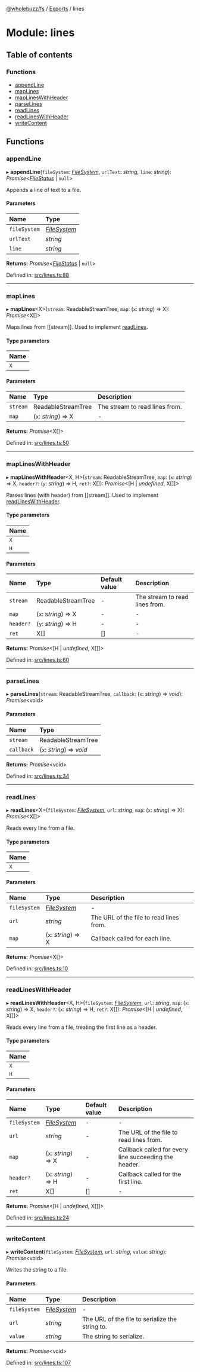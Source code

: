 [@wholebuzz/fs](../README.md) / [Exports](../modules.md) / lines

# Module: lines

## Table of contents

### Functions

- [appendLine](lines.md#appendline)
- [mapLines](lines.md#maplines)
- [mapLinesWithHeader](lines.md#maplineswithheader)
- [parseLines](lines.md#parselines)
- [readLines](lines.md#readlines)
- [readLinesWithHeader](lines.md#readlineswithheader)
- [writeContent](lines.md#writecontent)

## Functions

### appendLine

▸ **appendLine**(`fileSystem`: [*FileSystem*](../classes/fs.filesystem.md), `urlText`: *string*, `line`: *string*): *Promise*<[*FileStatus*](../interfaces/fs.filestatus.md) \| ``null``\>

Appends a line of text to a file.

#### Parameters

| Name | Type |
| :------ | :------ |
| `fileSystem` | [*FileSystem*](../classes/fs.filesystem.md) |
| `urlText` | *string* |
| `line` | *string* |

**Returns:** *Promise*<[*FileStatus*](../interfaces/fs.filestatus.md) \| ``null``\>

Defined in: [src/lines.ts:88](https://github.com/wholebuzz/fs/blob/master/src/lines.ts#L88)

___

### mapLines

▸ **mapLines**<X\>(`stream`: ReadableStreamTree, `map`: (`x`: *string*) => X): *Promise*<X[]\>

Maps lines from [[stream]].  Used to implement [readLines](lines.md#readlines).

#### Type parameters

| Name |
| :------ |
| `X` |

#### Parameters

| Name | Type | Description |
| :------ | :------ | :------ |
| `stream` | ReadableStreamTree | The stream to read lines from. |
| `map` | (`x`: *string*) => X | - |

**Returns:** *Promise*<X[]\>

Defined in: [src/lines.ts:50](https://github.com/wholebuzz/fs/blob/master/src/lines.ts#L50)

___

### mapLinesWithHeader

▸ **mapLinesWithHeader**<X, H\>(`stream`: ReadableStreamTree, `map`: (`x`: *string*) => X, `header?`: (`y`: *string*) => H, `ret?`: X[]): *Promise*<[H \| *undefined*, X[]]\>

Parses lines (with header) from [[stream]].  Used to implement [readLinesWithHeader](lines.md#readlineswithheader).

#### Type parameters

| Name |
| :------ |
| `X` |
| `H` |

#### Parameters

| Name | Type | Default value | Description |
| :------ | :------ | :------ | :------ |
| `stream` | ReadableStreamTree | - | The stream to read lines from. |
| `map` | (`x`: *string*) => X | - | - |
| `header?` | (`y`: *string*) => H | - | - |
| `ret` | X[] | [] | - |

**Returns:** *Promise*<[H \| *undefined*, X[]]\>

Defined in: [src/lines.ts:60](https://github.com/wholebuzz/fs/blob/master/src/lines.ts#L60)

___

### parseLines

▸ **parseLines**(`stream`: ReadableStreamTree, `callback`: (`x`: *string*) => *void*): *Promise*<void\>

#### Parameters

| Name | Type |
| :------ | :------ |
| `stream` | ReadableStreamTree |
| `callback` | (`x`: *string*) => *void* |

**Returns:** *Promise*<void\>

Defined in: [src/lines.ts:34](https://github.com/wholebuzz/fs/blob/master/src/lines.ts#L34)

___

### readLines

▸ **readLines**<X\>(`fileSystem`: [*FileSystem*](../classes/fs.filesystem.md), `url`: *string*, `map`: (`x`: *string*) => X): *Promise*<X[]\>

Reads every line from a file.

#### Type parameters

| Name |
| :------ |
| `X` |

#### Parameters

| Name | Type | Description |
| :------ | :------ | :------ |
| `fileSystem` | [*FileSystem*](../classes/fs.filesystem.md) | - |
| `url` | *string* | The URL of the file to read lines from. |
| `map` | (`x`: *string*) => X | Callback called for each line. |

**Returns:** *Promise*<X[]\>

Defined in: [src/lines.ts:10](https://github.com/wholebuzz/fs/blob/master/src/lines.ts#L10)

___

### readLinesWithHeader

▸ **readLinesWithHeader**<X, H\>(`fileSystem`: [*FileSystem*](../classes/fs.filesystem.md), `url`: *string*, `map`: (`x`: *string*) => X, `header?`: (`x`: *string*) => H, `ret?`: X[]): *Promise*<[H \| *undefined*, X[]]\>

Reads every line from a file, treating the first line as a header.

#### Type parameters

| Name |
| :------ |
| `X` |
| `H` |

#### Parameters

| Name | Type | Default value | Description |
| :------ | :------ | :------ | :------ |
| `fileSystem` | [*FileSystem*](../classes/fs.filesystem.md) | - | - |
| `url` | *string* | - | The URL of the file to read lines from. |
| `map` | (`x`: *string*) => X | - | Callback called for every line succeeding the header. |
| `header?` | (`x`: *string*) => H | - | Callback called for the first line. |
| `ret` | X[] | [] | - |

**Returns:** *Promise*<[H \| *undefined*, X[]]\>

Defined in: [src/lines.ts:24](https://github.com/wholebuzz/fs/blob/master/src/lines.ts#L24)

___

### writeContent

▸ **writeContent**(`fileSystem`: [*FileSystem*](../classes/fs.filesystem.md), `url`: *string*, `value`: *string*): *Promise*<void\>

Writes the string to a file.

#### Parameters

| Name | Type | Description |
| :------ | :------ | :------ |
| `fileSystem` | [*FileSystem*](../classes/fs.filesystem.md) | - |
| `url` | *string* | The URL of the file to serialize the string to. |
| `value` | *string* | The string to serialize. |

**Returns:** *Promise*<void\>

Defined in: [src/lines.ts:107](https://github.com/wholebuzz/fs/blob/master/src/lines.ts#L107)
